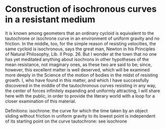 # Construction of isochronous curves in a resistant medium

It is known among geometers that an ordinary cycloid is equivalent to the tautochrone or isochrone curve in an environment of uniform gravity and no friction.
In the middle, too, for the simple reason of resisting velocities, the same cycloid is isochronous, says the great man, Newton in his Principles of Natural Philosophy, Lib. II Prop. 26. But I wonder at the town that no one has yet meditated anything about isochrons in other hypotheses of the mean resistance, not imaginary ones, as these two are said to be; since, however, this excellent matter is well deserved, which will be examined more deeply in the Science of the motion of bodies in the midst of resisting growth.
I, who have found in this matter, and which I have successfully discovered in the middle of the tautochronous curves resisting in any way, the center of forces infinitely expanding and uniformly attracting, I will share here with the public, in order to provide the literary world with a loop for a closer examination of this material.








Definitions:
isochrone: the curve for which the time taken by an object sliding without friction in uniform gravity to its lowest point is independent of its starting point on the curve
tautochrone: see isochrone